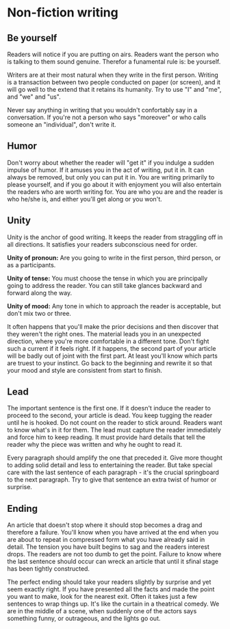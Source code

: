 # Non-fiction writing

## Be yourself

Readers will notice if you are putting on airs.
Readers want the person who is talking to them sound genuine.
Therefor a funamental rule is: be yourself.

Writers are at their most natural when they write in the first person.
Writing is a transaction between two people conducted on paper (or screen), and it will go well to the extend that it retains its humanity.
Try to use "I" and "me", and "we" and "us".

Never say anything in writing that you wouldn't confortably say in a conversation. If you're not a person who says "moreover" or who calls someone an "individual", don't write it.

## Humor

Don't worry about whether the reader will "get it" if you indulge a sudden impulse of humor.
If it amuses you in the act of writing, put it in.
It can always be removed, but only you can put it in.
You are writing primarily to please yourself, and if you go about it with enjoyment you will also entertain the readers who are worth writing for.
You are who you are and the reader is who he/she is, and either you'll get along or you won't.

## Unity

Unity is the anchor of good writing.
It keeps the reader from straggling off in all directions.
It satisfies your readers subconscious need for order.

**Unity of pronoun:**
Are you going to write in the first person, third person, or as a participants.

**Unity of tense:**
You must choose the tense in which you are principally going to address the reader. You can still take glances backward and forward along the way.

**Unity of mood:**
Any tone in which to approach the reader is acceptable, but don't mix two or three.

It often happens that you'll make the prior decisions and then discover that they weren't the right ones.
The material leads you in an unexpected direction, where you're more comfortable in a different tone.
Don't fight such a current if it feels right.
If it happens, the second part of your article will be badly out of joint with the first part.
At least you'll know which parts are truest to your instinct.
Go back to the beginning and rewrite it so that your mood and style are consistent from start to finish.

## Lead

The important sentence is the first one.
If it doesn't induce the reader to proceed to the second, your article is dead.
You keep tugging the reader until he is hooked.
Do not count on the reader to stick around.
Readers want to know what's in it for them.
The lead must capture the reader immediately and force him to keep reading.
It must provide hard details that tell the reader why the piece was written and why he ought to read it.

Every paragraph should amplify the one that preceded it.
Give more thought to adding solid detail and less to entertaining the reader.
But take special care with the last sentence of each paragraph - it's the crucial springboard to the next paragraph.
Try to give that sentence an extra twist of humor or surprise.

## Ending

An article that doesn't stop where it should stop becomes a drag and therefore a failure.
You'll know when you have arrived at the end when you are about to repeat in compressed form what you have already said in detail.
The tension you have built begins to sag and the readers interest drops.
The readers are not too dumb to get the point.
Failure to know where the last sentence should occur can wreck an article that until it sfinal stage has been tightly constructed.

The perfect ending should take your readers slightly by surprise and yet seem exactly right.
If you have presented all the facts and made the point you want to make, look for the nearest exit.
Often it takes just a few sentences to wrap things up.
It's like the curtain in a theatrical comedy.
We are in the middle of a scene, when suddenly one of the actors says something funny, or outrageous, and the lights go out.

